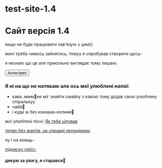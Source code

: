 # test-site-1.4
<!DOCTYPE html>
<html>
<body>
    <!----- Хедери ------->
    <h1>Сайт версія 1.4</h1>
    <p>якщо не буде працювати зав'язую з цим)):</p>
    <p>мені треба чимось зайнятись, томуу я спробував створити щось-</p>
    <p>я незнаю що це але прикольно виглядає тому лишаю:</p>
    <button>Антистрес</button>
    <h3>Я ні на що не натякаю але ось мої улюблені напої:</h3>
    <ul>
        <li>кава..ммм&#127845;не міг знайти смайлу з кавою тому додав свою улюблену спіралькуу</li>
        <li>чайй&#129325;</li>
        <li>і куди ж без кокаааа-колиии&#129322;</li>
    </ul
        <h3>мої улюблені пісні:</h3>
<a href="https://www.youtube.com/watch?v=17GQTHuHSxg">Як тебе цілував</a>
<p></p>
<a href="https://www.youtube.com/watch?v=hTWKbfoikeg">тепер без жартів, це справді легендарно</a>
<p>ну і на кінець-</p>
<a href="https://www.youtube.com/@portnikov">підписку пліііз-</a>  
<h4>дякую за увагу, я старався&#128155;</h4>
</html>
